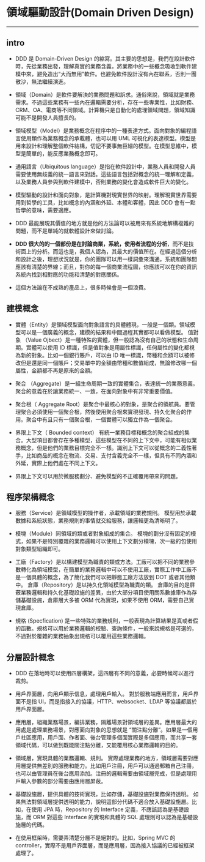 # 領域驅動設計(Domain Driven Design)
-----
## intro

- DDD 是 Domain-Driven Design 的縮寫。其主要的思想是，我們在設計軟件時，先從業務出發，理解真實的業務含義，將業務中的一些概念吸收到軟件建模中來，避免造出“大而無用”軟件。也避免軟件設計沒有內在聯系，否則一團散沙，無法繼續演進。

- 領域（Domain）是軟件要解決的業務問題和訴求。通俗來說，領域就是業務需求。不過這些業務有一些內在邏輯需要分析，存在一些專業性，比如財務、CRM、OA、電商等不同領域。計算機只是自動化的處理領域問題，領域知識可能不是開發人員擅長的。

- 領域模型（Model）是業務概念在程序中的一種表達方式。面向對象的編程語言使用類作為業務概念的承載體，也可以用 UML 可視化的表達模型。模型是用來設計和理解整個軟件結構，切記不要事無巨細的模型。在模型思維中，模型是簡單的，能反應業務概念即可。

- 通用語言（Ubiquitous language）是指在軟件設計中，業務人員和開發人員需要使用無歧義的統一語言來對話。這些語言包括對概念的統一理解和定義，以及業務人員參與到軟件建模中，否則業務的變化會造成軟件巨大的變化。

- 模型驅動的設計和面向對象，是計算機對現實世界的映射。理解現實世界需要用到哲學的工具，比如概念的內涵和外延、本體和客體，因此 DDD 會有一點哲學的意味，需要適應。

- DDD 最能展現其價值的地方就是他的方法論可以被用來有系統地解構複雜的問題，而不是單純的就軟體設計來做討論。

- **DDD 很大的的一個部份是在討論商業，系統，使用者流程的分析**，而不是技術面上的分析。而這也是，我個人認為，其最大的價值所在。在經過這個分析和設計之後，理想狀況就是，你的團隊可以用一樣詞彙來溝通，系統和團隊間應該有清楚的界線；而且，對你的每一個商業流程圖，你應該可以在你的資訊系統內找到相對應的功能和清楚的對應關係。

- 這個方法論在不成熟的產品上，很多時候會是一個浪費。

## 建模概念

- 實體（Entity）是領域模型面向對象語言的具體體現，一般是一個類。領域模型可以是一個廣義的概念，建模的結果和中間過程其實都可以看做模型。 值對象 （Value Ojbect）是一種特殊的實體，但一般認為沒有自己的狀態和生命周期。實體可以使用 ID 標識，但是值對象是用屬性標識，任何屬性的變化都視為新的對象。比如一個銀行賬戶，可以由 ID 唯一標識，幣種和余額可以被修改但是還是同一個賬戶；交易單中的金額由幣種和數值組成，無論修改哪一個屬性，金額都不再是原來的金額。

- 聚合 （Aggregate）是一組生命周期一致的實體集合，表達統一的業務意義。 聚合的意義在於讓業務統一、一致，在面向對象中有非常重要價值。

- 聚合根（ Aggregate Root）是聚合中最核心的對象，是聚合的領航員。要管理聚合必須使用一個聚合根，然後使用聚合根來實現發現、持久化聚合的作用。聚合中有且只有一個聚合根，一個實體可以獨立作為一個聚合。

- 界限上下文（ Bounded context） 有統一業務目標和概念的聚合組成的集合。大型項目都會存在多種模型，這些模型在不同的上下文中，可能有相似業務概念，但是他們的業務目標完全不一樣。識別上下文可以從概念的二義性著手，比如商品的概念在物流、交易、支付含義完全不一樣，但具有不同內涵和外延，實際上他們處在不同上下文。

- 界限上下文可以用於微服務劃分、避免模型的不正確覆用帶來的問題。

## 程序架構概念

- 服務（Service）是領域模型的操作者，承載領域的業務規則。 模型用於承載數據和系統狀態，業務規則的事情就交給服務，讓邏輯更為清晰明了。

- 模塊（Module）同領域的類或者對象組成的集合。 模塊的劃分沒有固定的模式，如果不是特別覆雜的業務邏輯可以使用上下文劃分模塊，次一級的包使用對象類型組織即可。

- 工廠（Factory）是以構建模型為職責的類或方法。工廠可以把不同的業務參數轉化為領域模型，在簡單的業務邏輯中可以不使用工廠，實際工作中工廠不是一個具體的概念，為了簡化我們可以把靜態工廠方法放到 DOT 或者其他類中。 倉庫（Repository）是以持久化領域模型為職責的類。 倉庫的目的是屏蔽業務邏輯和持久化基礎設施的差異，由於大部分項目使用關系數據庫作為存儲基礎設施，倉庫層大多被 ORM 代為實現，如果不使用 ORM，需要自己實現倉庫。

- 規格 (Specfication) 是一些特殊的業務規則，一般表現為計算結果是真或者假的函數。規格可以用於業務邏輯的校驗、查詢條件，一般來說規格是可選的，不過對於覆雜的業務抽象出規格可以覆用這些業務邏輯。

## 分層設計概念

- DDD 在落地時可以使用四層構架，這四層有不同的意義，必要時候可以進行裁剪。

- 用戶界面層，向用戶顯示信息，處理用戶輸入。 對於服務端應用而言，用戶界面不是指 UI，而是指接入的協議，HTTP、websocket、LDAP 等協議都屬於用戶界面層。

- 應用層，組織業務場景，編排業務，隔離場景對領域層的差異。應用層最大的用處是處理業務場景，對應面向對象的思想就是 “關注點分離”。如果是一個用戶社區應用，用戶面、作者面、後台管理多個面實際是多個應用，而共享一套領域代碼，可以做到既能關注點分離，又能覆用核心業務邏輯的目的。

- 領域層，實現具體的業務邏輯、規則。 實際處理業務的地方，領域層需要對應用層提供無差別的服務和能力。比如用戶注冊，用戶可以通過郵箱自己注冊，也可以由管理員在後台應用添加。注冊的邏輯需要由領域層完成，但是處理用戶輸入參數的部分需要由應用層屏蔽。

- 基礎設施層，提供具體的技術實現，比如存儲，基礎設施對業務保持透明。 如果無法對領域層提供透明的能力，說明這部分代碼不適合放入基礎設施層。比如，在使用 JPA 時，Repository 的 Interface 定義，不應該認為是基礎設施，而 ORM 對這些 Interface 的實現和具體的 SQL 處理則可以認為是基礎設施層的代碼。

- 在使用框架時，需要弄清楚分層不是絕對的。比如，Spring MVC 的 controller，實際不是用戶界面層，而是應用層，因為接入協議的已經被框架處理了。

